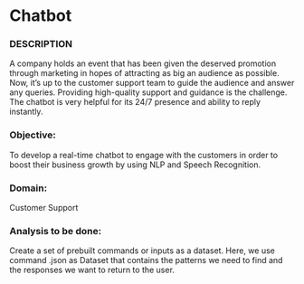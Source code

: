 # Chatbot

### DESCRIPTION
A company holds an event that has been given the deserved promotion through marketing in hopes of attracting as big an audience as possible. Now, it’s up to the customer support team to guide the audience and answer any queries. Providing high-quality support and guidance is the challenge. The chatbot is very helpful for its 24/7 presence and ability to reply instantly.
 
### Objective:
To develop a real-time chatbot to engage with the customers in order to boost their business growth by using NLP and Speech Recognition.

### Domain:
Customer Support

### Analysis to be done:
Create a set of prebuilt commands or inputs as a dataset. Here, we use command .json as Dataset that contains the patterns we need to find and the responses we want to return to the user.
